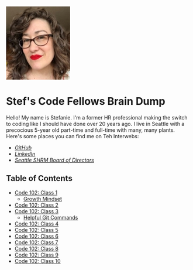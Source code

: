 
![headshot](Headshot.jpg)

# Stef's Code Fellows Brain Dump

Hello! My name is Stefanie. I'm a former HR professional making the switch to coding like I should have done over 20 years ago. I live in Seattle with a precocious 5-year old part-time and full-time with many, many plants. Here's some places you can find me on Teh Interwebs:
- *[GitHub](https://github.com/stefrie)*
- *[LinkedIn](https://www.linkedin.com/in/stefanieriehle/)*
- *[Seattle SHRM Board of Directors](https://shrm-seattle.site-ym.com/page/Leadership68)*

## Table of Contents
  - [Code 102: Class 1](102class1.md)
    - [Growth Mindset](growth-mindset.md)
  - [Code 102: Class 2](102class2.md)
  - [Code 102: Class 3](102class3.md)
    - [Helpful Git Commands](gitcommands.md)
  - [Code 102: Class 4](102class4.md)
  - [Code 102: Class 5](102class5.md)
  - [Code 102: Class 6](102class6.md)
  - [Code 102: Class 7](102class7.md)
  - [Code 102: Class 8](102class8.md)
  - [Code 102: Class 9](102class9.md)
  - [Code 102: Class 10](102class10.md)
